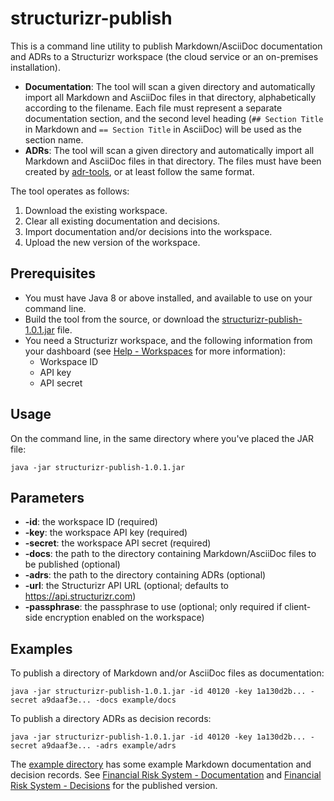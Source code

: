 # structurizr-publish

This is a command line utility to publish Markdown/AsciiDoc documentation and ADRs to a Structurizr workspace (the cloud service or an on-premises installation).

- __Documentation__: The tool will scan a given directory and automatically import all Markdown and AsciiDoc files in that directory, alphabetically according to the filename. Each file must represent a separate documentation section, and the second level heading (```## Section Title``` in Markdown and ```== Section Title``` in AsciiDoc) will be used as the section name.
- __ADRs__: The tool will scan a given directory and automatically import all Markdown and AsciiDoc files in that directory. The files must have been created by [adr-tools](https://github.com/npryce/adr-tools), or at least follow the same format.

The tool operates as follows:

1. Download the existing workspace.
2. Clear all existing documentation and decisions.
3. Import documentation and/or decisions into the workspace.
4. Upload the new version of the workspace. 

## Prerequisites

- You must have Java 8 or above installed, and available to use on your command line.
- Build the tool from the source, or download the [structurizr-publish-1.0.1.jar](https://github.com/structurizr/publish/releases/download/v1.0.1/structurizr-publish-1.0.1.jar) file.
 - You need a Structurizr workspace, and the following information from your dashboard (see [Help - Workspaces](https://structurizr.com/help/workspaces) for more information):
    - Workspace ID
    - API key
    - API secret

## Usage

On the command line, in the same directory where you've placed the JAR file:

```
java -jar structurizr-publish-1.0.1.jar
```

## Parameters

- __-id__: the workspace ID (required)
- __-key__: the workspace API key (required)
- __-secret__: the workspace API secret (required)
- __-docs__: the path to the directory containing Markdown/AsciiDoc files to be published (optional)
- __-adrs__: the path to the directory containing ADRs (optional)
- __-url__: the Structurizr API URL (optional; defaults to https://api.structurizr.com)
- __-passphrase__: the passphrase to use (optional; only required if client-side encryption enabled on the workspace)

## Examples

To publish a directory of Markdown and/or AsciiDoc files as documentation:

```
java -jar structurizr-publish-1.0.1.jar -id 40120 -key 1a130d2b... -secret a9daaf3e... -docs example/docs
```

To publish a directory ADRs as decision records:

```
java -jar structurizr-publish-1.0.1.jar -id 40120 -key 1a130d2b... -secret a9daaf3e... -adrs example/adrs
```

The [example directory](https://github.com/structurizr/publish/tree/master/example)  has some example Markdown documentation and decision records. See [Financial Risk System - Documentation](https://structurizr.com/share/40120/documentation) and [Financial Risk System - Decisions](https://structurizr.com/share/40120/decisions) for the published version.